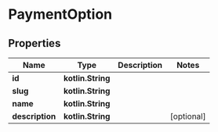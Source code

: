 
# PaymentOption

## Properties
Name | Type | Description | Notes
------------ | ------------- | ------------- | -------------
**id** | **kotlin.String** |  | 
**slug** | **kotlin.String** |  | 
**name** | **kotlin.String** |  | 
**description** | **kotlin.String** |  |  [optional]



